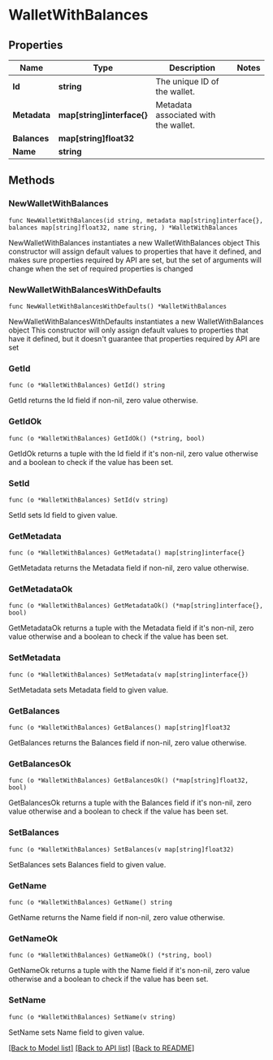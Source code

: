 # WalletWithBalances

## Properties

Name | Type | Description | Notes
------------ | ------------- | ------------- | -------------
**Id** | **string** | The unique ID of the wallet. | 
**Metadata** | **map[string]interface{}** | Metadata associated with the wallet. | 
**Balances** | **map[string]float32** |  | 
**Name** | **string** |  | 

## Methods

### NewWalletWithBalances

`func NewWalletWithBalances(id string, metadata map[string]interface{}, balances map[string]float32, name string, ) *WalletWithBalances`

NewWalletWithBalances instantiates a new WalletWithBalances object
This constructor will assign default values to properties that have it defined,
and makes sure properties required by API are set, but the set of arguments
will change when the set of required properties is changed

### NewWalletWithBalancesWithDefaults

`func NewWalletWithBalancesWithDefaults() *WalletWithBalances`

NewWalletWithBalancesWithDefaults instantiates a new WalletWithBalances object
This constructor will only assign default values to properties that have it defined,
but it doesn't guarantee that properties required by API are set

### GetId

`func (o *WalletWithBalances) GetId() string`

GetId returns the Id field if non-nil, zero value otherwise.

### GetIdOk

`func (o *WalletWithBalances) GetIdOk() (*string, bool)`

GetIdOk returns a tuple with the Id field if it's non-nil, zero value otherwise
and a boolean to check if the value has been set.

### SetId

`func (o *WalletWithBalances) SetId(v string)`

SetId sets Id field to given value.


### GetMetadata

`func (o *WalletWithBalances) GetMetadata() map[string]interface{}`

GetMetadata returns the Metadata field if non-nil, zero value otherwise.

### GetMetadataOk

`func (o *WalletWithBalances) GetMetadataOk() (*map[string]interface{}, bool)`

GetMetadataOk returns a tuple with the Metadata field if it's non-nil, zero value otherwise
and a boolean to check if the value has been set.

### SetMetadata

`func (o *WalletWithBalances) SetMetadata(v map[string]interface{})`

SetMetadata sets Metadata field to given value.


### GetBalances

`func (o *WalletWithBalances) GetBalances() map[string]float32`

GetBalances returns the Balances field if non-nil, zero value otherwise.

### GetBalancesOk

`func (o *WalletWithBalances) GetBalancesOk() (*map[string]float32, bool)`

GetBalancesOk returns a tuple with the Balances field if it's non-nil, zero value otherwise
and a boolean to check if the value has been set.

### SetBalances

`func (o *WalletWithBalances) SetBalances(v map[string]float32)`

SetBalances sets Balances field to given value.


### GetName

`func (o *WalletWithBalances) GetName() string`

GetName returns the Name field if non-nil, zero value otherwise.

### GetNameOk

`func (o *WalletWithBalances) GetNameOk() (*string, bool)`

GetNameOk returns a tuple with the Name field if it's non-nil, zero value otherwise
and a boolean to check if the value has been set.

### SetName

`func (o *WalletWithBalances) SetName(v string)`

SetName sets Name field to given value.



[[Back to Model list]](../README.md#documentation-for-models) [[Back to API list]](../README.md#documentation-for-api-endpoints) [[Back to README]](../README.md)


